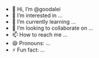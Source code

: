 - 👋 Hi, I’m @goodalei
- 👀 I’m interested in ...
- 🌱 I’m currently learning ...
- 💞️ I’m looking to collaborate on ...
- 📫 How to reach me ...
- 😄 Pronouns: ...
- ⚡ Fun fact: ...

<!---
goodalei/goodalei is a ✨ special ✨ repository because its `README.md` (this file) appears on your GitHub profile.
You can click the Preview link to take a look at your changes.
--->
